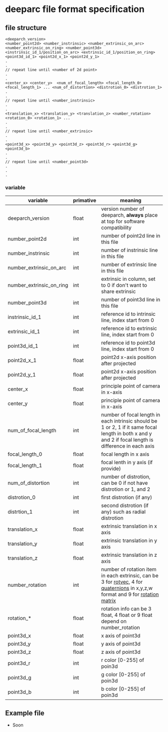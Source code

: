 # deeparc file format specification

## file structure

```
<deeparch_version> 
<number_point2d> <number_instrinsic> <number_extrinsic_on_arc> <number_extrinsic_on_ring> <number_point3d>
<instrinsic_id_1/position_on_arc> <extrinsic_id_1/position_on_ring> <point3d_id_1> <point2d_x_1> <point2d_y_1>
.
.
// repeat line until <number of 2d point>
.
.
<center_x> <center_y>  <num_of_focal_length> <focal_length_0> <focal_length_1> ... <num_of_distortion> <distrotion_0> <distrotion_1>
.
.
// repeat line until <number_instrinsic>
.
.
<translation_x> <translation_y> <translation_z> <number_rotation> <rotation_0> <rotation_1> ...  
.
.
// repeat line until <number_extrinsic>
.
.
<point3d_x> <point3d_y> <point3d_z> <point3d_r> <point3d_g> <point3d_b>
.
.
// repeat line until <number_point3d>
.
.
.
```

### variable

| variable | primative | meaning |
| -------------- | ------------- | --------- |
| deeparch_version | float | version number of deeparch, **always** place at top for software compatibility | 
| number_point2d | int | number of point2d line in this file |
| number_instrinsic | int | number of instrinsic line in this file |
| number_extrinsic_on_arc | int | number of extrinsic line in this file |
| number_extrinsic_on_ring | int | extrinsic in column, set to 0 if don't want to share extrinsic |
| number_point3d | int | number of point3d line in this file |
| instrinsic_id_1 | int | reference id to intrinsic line, index start from 0 |
| extrinsic_id_1 | int | reference id to extrinsic line, index start from 0 |
| point3d_id_1 | int | reference id to point3d line, index start from 0  |
| point2d_x_1 | float | point2d x-axis position after projected |
| point2d_y_1 | float | point2d x-axis position after projected |
| center_x | float | principle point of camera in x-axis |
| center_y | float | principle point of camera in x-axis |
| num_of_focal_length | int | number of focal length in each intrinsic should be 1 or 2, 1 if it same focal length in both x and y and 2 if focal length is difference in each axis |
| focal_length_0 | float | focal length in x axis |
| focal_length_1 | float | focal lenth in y axis (if provide) |
| num_of_distortion | int | number of distrotion, can be 0 if not have distrotion or 1, and 2 |
| distrotion_0 | int | first distrotion (if any) |
| distrtion_1 | int | second distrotion (if any) such as radial distrotion |
| translation_x | float | extrinsic translation in x axis | 
| translation_y | float | extrinsic translation in y axis | 
| translation_z | float | extrinsic translation in z axis | 
| number_rotation | int | number of rotation item in each extrinsic, can be 3 for [rotvec](https://docs.scipy.org/doc/scipy/reference/generated/scipy.spatial.transform.Rotation.from_rotvec.html#scipy.spatial.transform.Rotation.from_rotvec), 4 for [quaternions](https://docs.scipy.org/doc/scipy/reference/generated/scipy.spatial.transform.Rotation.as_quat.html#scipy.spatial.transform.Rotation.as_quat) in x,y,z,w format and 9 for [rotation matrix](https://docs.scipy.org/doc/scipy/reference/generated/scipy.spatial.transform.Rotation.as_matrix.html#scipy.spatial.transform.Rotation.as_matrix) |
| rotation_* | float | rotation info can be 3 float, 4 float or 9 float depend on number_rotation |
| point3d_x | float | x axis of point3d |
| point3d_y | float | y axis of point3d |
| point3d_z | float | z axis of point3d |
| point3d_r | int | r color [0-255] of poin3d|
| point3d_g | int | g color [0-255] of poin3d |
| point3d_b | int | b color [0-255] of poin3d |
## Example file
- Soon
